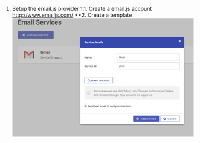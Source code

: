 1. Setup the email.js provider
  1.1. Create a email.js account http://www.emailjs.com/
**2. Create a template ![gmailProvider](/mdPics/gmail_service.png)
